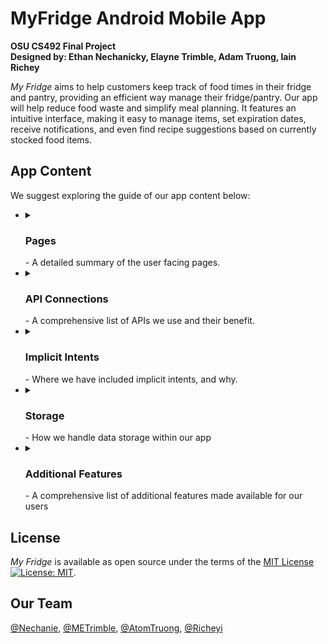 # MyFridge Android Mobile App
**OSU CS492 Final Project**<br/>
**Designed by: Ethan Nechanicky, Elayne Trimble, Adam Truong, Iain Richey**

*My Fridge* aims to help customers keep track of food times in their fridge and pantry, providing an efficient way manage their fridge/pantry. Our app will help reduce food waste and simplify meal planning. It features an intuitive interface, making it easy to manage items, set expiration dates, receive notifications, and even find recipe suggestions based on currently stocked food items.


## App Content
We suggest exploring the guide of our app content below:

+
  <details>
  <summary><h3>Pages</h3> - A detailed summary of the user facing pages.</summary>
  
  #### Page Map

  + 
    ####
    <details>
    <summary>Main Page</summary>
      <p>Description</p>
      Displays the home screen that displays upcoming expiration dates, and/or any reminders/notifications. Can navigate to Fridge Page, Settings Page, and Grocery List. Displays the user’s virtual fridge including details such as quantity. Users will be able to filter by food type and search. Can navigate back to Main, Adding Food Page, and detailed item page.
    </details>
  
  + 
    ####
    <details>
    <summary>Detailed Items Page</summary>
      <p>Description</p>
      Shows specific details of a specific item in the fridge such as expiration date, serving size, minutes to make, etc.
    </details>
  
  + 
    ####
    <details>
    <summary>Adding Food Page</summary>
      <p>Description</p>
      Users can input food options for the food they are adding. Can navigate to the Camera Usage page for picture taking.
    </details>
  
  + 
    ####
    <details>
    <summary>Camera Usage Page</summary>
      <p>Description</p>
      Brings up the camera for the user to take a picture of the item’s nutrition facts. After the photo is taken, it will be stored with the specified item.
    </details>
  
  + 
    ####
    <details>
    <summary>Recipe Page</summary>
      <p>Description</p>
      Shows recipe suggestions based on items in the user’s fridge.
    </details>
  
  + 
    ####
    <details>
    <summary>Grocery List Page</summary>
      <p>Description</p>
       Users can create and manage their grocery list, either by manually entering items or by selecting pre-created items that the user has already created before.
    </details>
  
  + 
    ####
    <details>
    <summary>Settings Page</summary>
      <p>Description</p>
      Allow users to configure user preferences and app settings, such as expiration date preferences, light/dark mode. Can navigate to Main
    </details>
  </details>
  
+
  <details>
    <summary><h3>API Connections</h3> - A comprehensive list of APIs we use and their benefit.</summary>
  
  + 
    ####
    <details>
    <summary>Spoonacular</summary>
      <p>Description</p>
      Allows us to create API calls to get recipes with items in the user's fridge.
    </details>
  </details>

+
  <details>
    <summary><h3>Implicit Intents</h3> - Where we have included implicit intents, and why.</summary>
  <p>Description</p>
    Intents are used to open up links to recipe instructions in the detailed recipe fragment.
  </details>

+
  <details>
    <summary><h3>Storage</h3> - How we handle data storage within our app</summary>
  <p>Description</p>
    We are using data storage to save our fridge items, recipe items, and shopping lists and items.

+
  <details>
    <summary><h3>Additional Features</h3> - A comprehensive list of additional features made available for our users</summary>
    <details>
    <summary>Camera</summary>
      <p>Description</p>
      Brings up the camera for the user to take a picture of the item’s nutrition facts or of the food. After the photo is taken, it will be stored with the specified item.
    </details>
  </details>

## License
*My Fridge* is available as open source under the terms of the [MIT License ![License: MIT](https://img.shields.io/badge/License-MIT-yellow.svg)](https://opensource.org/licenses/MIT).

## Our Team
[@Nechanie](https://github.com/nechanie),
[@METrimble](https://github.com/METrimble),
[@AtomTruong](https://github.com/atomtruong),
[@Richeyi](https://github.com/Richeyi)

